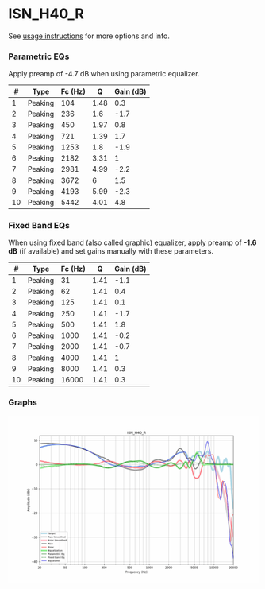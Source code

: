 # ISN_H40_R
See [usage instructions](https://github.com/jaakkopasanen/AutoEq#usage) for more options and info.

### Parametric EQs
Apply preamp of -4.7 dB when using parametric equalizer.

|   # | Type    |   Fc (Hz) |    Q |   Gain (dB) |
|-----|---------|-----------|------|-------------|
|   1 | Peaking |       104 | 1.48 |         0.3 |
|   2 | Peaking |       236 | 1.6  |        -1.7 |
|   3 | Peaking |       450 | 1.97 |         0.8 |
|   4 | Peaking |       721 | 1.39 |         1.7 |
|   5 | Peaking |      1253 | 1.8  |        -1.9 |
|   6 | Peaking |      2182 | 3.31 |         1   |
|   7 | Peaking |      2981 | 4.99 |        -2.2 |
|   8 | Peaking |      3672 | 6    |         1.5 |
|   9 | Peaking |      4193 | 5.99 |        -2.3 |
|  10 | Peaking |      5442 | 4.01 |         4.8 |

### Fixed Band EQs
When using fixed band (also called graphic) equalizer, apply preamp of **-1.6 dB** (if available) and set gains manually with these parameters.

|   # | Type    |   Fc (Hz) |    Q |   Gain (dB) |
|-----|---------|-----------|------|-------------|
|   1 | Peaking |        31 | 1.41 |        -1.1 |
|   2 | Peaking |        62 | 1.41 |         0.4 |
|   3 | Peaking |       125 | 1.41 |         0.1 |
|   4 | Peaking |       250 | 1.41 |        -1.7 |
|   5 | Peaking |       500 | 1.41 |         1.8 |
|   6 | Peaking |      1000 | 1.41 |        -0.2 |
|   7 | Peaking |      2000 | 1.41 |        -0.7 |
|   8 | Peaking |      4000 | 1.41 |         1   |
|   9 | Peaking |      8000 | 1.41 |         0.3 |
|  10 | Peaking |     16000 | 1.41 |         0.3 |

### Graphs
![](./ISN_H40_R.png)
